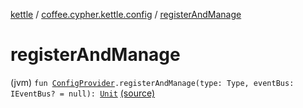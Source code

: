 [kettle](../index.md) / [coffee.cypher.kettle.config](index.md) / [registerAndManage](./register-and-manage.md)

# registerAndManage

(jvm) `fun `[`ConfigProvider`](-config-provider/index.md)`.registerAndManage(type: Type, eventBus: IEventBus? = null): `[`Unit`](https://kotlinlang.org/api/latest/jvm/stdlib/kotlin/-unit/index.html) [(source)](https://github.com/Cypher121/kettle/blob/master/src/main/kotlin/coffee/cypher/kettle/config/ConfigManager.kt#L10)